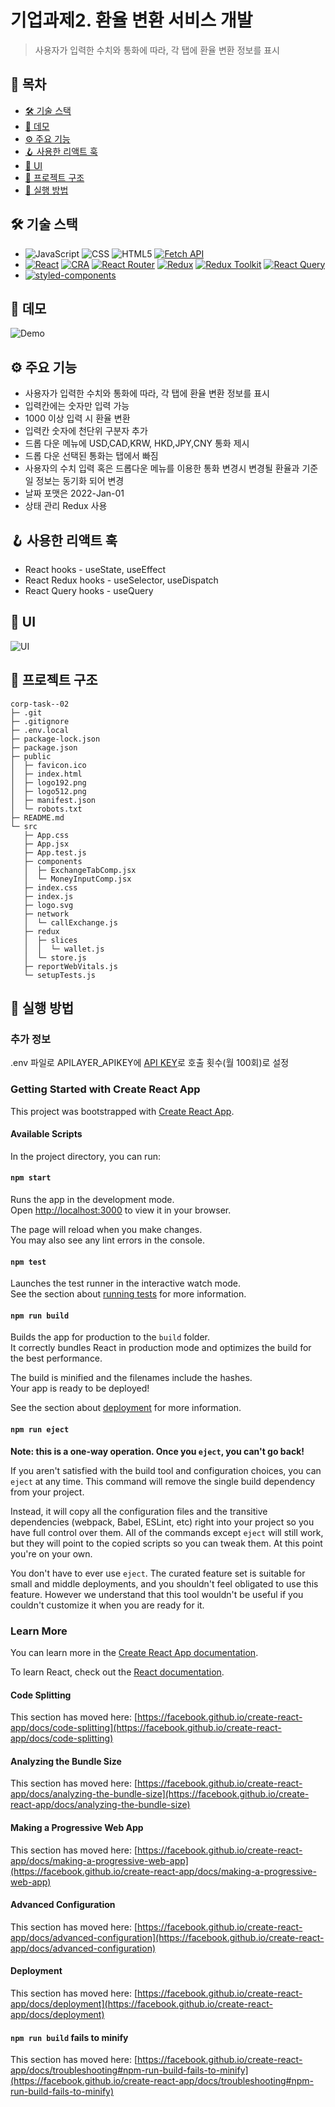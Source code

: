 # 기업과제2. 환율 변환 서비스 개발

> 사용자가 입력한 수치와 통화에 따라, 각 탭에 환율 변환 정보를 표시

## 🚩 목차

-   [🛠️ 기술 스택](#%EF%B8%8F-기술-스택)
-   [🎥 데모](#-데모)
-   [⚙️ 주요 기능](#%EF%B8%8F-주요-기능)
-   [🪝 사용한 리액트 훅](#-사용한-리액트-훅)
-   [🎨 UI](#-ui)
-   [📂 프로젝트 구조](#-프로젝트-구조)
-   [🚀 실행 방법](#-실행-방법)

## 🛠️ 기술 스택

-   ![JavaScript](https://img.shields.io/badge/JavaScript-F7DF1E?style=flat-square&logo=javascript&logoColor=black) ![CSS](https://img.shields.io/badge/CSS3-%231572B6?style=flat-square&logo=css3&logoColor=white) ![HTML5](https://img.shields.io/badge/HTML5-%23E34F26?style=flat-square&logo=html5&logoColor=white) [![Fetch API](https://img.shields.io/badge/Fetch%20API-%23E34F26?style=flat-square)](https://developer.mozilla.org/ko/docs/Web/API/Fetch_API)
-   [![React](https://img.shields.io/badge/React-61DAFB?style=flat-square&logo=React&logoColor=black)](https://reactjs.org) [![CRA](https://img.shields.io/badge/Create%20React%20App-09D3AC?style=flat-square&logo=createreactapp&logoColor=white)](https://create-react-app.dev/) [![React Router](https://img.shields.io/badge/React%20Router-CA4245?style=flat-square&logo=reactrouter&logoColor=white)](https://reactrouter.com/en/main) [![Redux](https://img.shields.io/badge/Redux-%23764ABC?style=flat-square&logo=redux&logoColor=white)](https://react-redux.js.org/) [![Redux Toolkit](https://img.shields.io/badge/Redux%20Toolkit-%23764ABC?style=flat-square)](https://redux-toolkit.js.org/) [![React Query](https://img.shields.io/badge/React%20Query-%23FF4154?style=flat-square&logo=reactquery&logoColor=white)](https://tanstack.com/query/v4/docs/framework/react/overview)
-   [![styled-components](https://img.shields.io/badge/styled%20components-DB7093?style=flat-square&logo=styledcomponents&logoColor=white)](https://styled-components.com/)

## 🎥 데모

![Demo](https://github.com/NarciSource/Pre-Onboarding-FE--corp-task-02/assets/26417221/f82f9bfb-57b9-49c9-8b70-4731770a8eaa)

## ⚙️ 주요 기능

-   사용자가 입력한 수치와 통화에 따라, 각 탭에 환율 변환 정보를 표시
-   입력칸에는 숫자만 입력 가능
-   1000 이상 입력 시 환율 변환
-   입력칸 숫자에 천단위 구분자 추가
-   드롭 다운 메뉴에 USD,CAD,KRW, HKD,JPY,CNY 통화 제시
-   드롭 다운 선택된 통화는 탭에서 빠짐
-   사용자의 수치 입력 혹은 드롭다운 메뉴를 이용한 통화 변경시 변경될 환율과 기준일 정보는 동기화 되어 변경
-   날짜 포맷은 2022-Jan-01
-   상태 관리 Redux 사용

## 🪝 사용한 리액트 훅

-   React hooks - useState, useEffect
-   React Redux hooks - useSelector, useDispatch
-   React Query hooks - useQuery

## 🎨 UI

![UI](https://github.com/NarciSource/Pre-Onboarding-FE--corp-task-02/assets/26417221/14b38d2c-34be-4d98-ba20-5b713df2f780)

## 📂 프로젝트 구조

```
corp-task--02
├─ .git
├─ .gitignore
├─ .env.local
├─ package-lock.json
├─ package.json
├─ public
│  ├─ favicon.ico
│  ├─ index.html
│  ├─ logo192.png
│  ├─ logo512.png
│  ├─ manifest.json
│  └─ robots.txt
├─ README.md
└─ src
   ├─ App.css
   ├─ App.jsx
   ├─ App.test.js
   ├─ components
   │  ├─ ExchangeTabComp.jsx
   │  └─ MoneyInputComp.jsx
   ├─ index.css
   ├─ index.js
   ├─ logo.svg
   ├─ network
   │  └─ callExchange.js
   ├─ redux
   │  ├─ slices
   │  │  └─ wallet.js
   │  └─ store.js
   ├─ reportWebVitals.js
   └─ setupTests.js

```

## 🚀 실행 방법

### 추가 정보

.env 파일로 APILAYER_APIKEY에 [API KEY](https://apilayer.com/marketplace/exchangerates_data-api)로 호출 횟수(월 100회)로 설정

### Getting Started with Create React App

This project was bootstrapped with [Create React App](https://github.com/facebook/create-react-app).

#### Available Scripts

In the project directory, you can run:

#### `npm start`

Runs the app in the development mode.\
Open [http://localhost:3000](http://localhost:3000) to view it in your browser.

The page will reload when you make changes.\
You may also see any lint errors in the console.

#### `npm test`

Launches the test runner in the interactive watch mode.\
See the section about [running tests](https://facebook.github.io/create-react-app/docs/running-tests) for more information.

#### `npm run build`

Builds the app for production to the `build` folder.\
It correctly bundles React in production mode and optimizes the build for the best performance.

The build is minified and the filenames include the hashes.\
Your app is ready to be deployed!

See the section about [deployment](https://facebook.github.io/create-react-app/docs/deployment) for more information.

#### `npm run eject`

**Note: this is a one-way operation. Once you `eject`, you can't go back!**

If you aren't satisfied with the build tool and configuration choices, you can `eject` at any time. This command will remove the single build dependency from your project.

Instead, it will copy all the configuration files and the transitive dependencies (webpack, Babel, ESLint, etc) right into your project so you have full control over them. All of the commands except `eject` will still work, but they will point to the copied scripts so you can tweak them. At this point you're on your own.

You don't have to ever use `eject`. The curated feature set is suitable for small and middle deployments, and you shouldn't feel obligated to use this feature. However we understand that this tool wouldn't be useful if you couldn't customize it when you are ready for it.

### Learn More

You can learn more in the [Create React App documentation](https://facebook.github.io/create-react-app/docs/getting-started).

To learn React, check out the [React documentation](https://reactjs.org/).

#### Code Splitting

This section has moved here: [https://facebook.github.io/create-react-app/docs/code-splitting](https://facebook.github.io/create-react-app/docs/code-splitting)

#### Analyzing the Bundle Size

This section has moved here: [https://facebook.github.io/create-react-app/docs/analyzing-the-bundle-size](https://facebook.github.io/create-react-app/docs/analyzing-the-bundle-size)

#### Making a Progressive Web App

This section has moved here: [https://facebook.github.io/create-react-app/docs/making-a-progressive-web-app](https://facebook.github.io/create-react-app/docs/making-a-progressive-web-app)

#### Advanced Configuration

This section has moved here: [https://facebook.github.io/create-react-app/docs/advanced-configuration](https://facebook.github.io/create-react-app/docs/advanced-configuration)

#### Deployment

This section has moved here: [https://facebook.github.io/create-react-app/docs/deployment](https://facebook.github.io/create-react-app/docs/deployment)

#### `npm run build` fails to minify

This section has moved here: [https://facebook.github.io/create-react-app/docs/troubleshooting#npm-run-build-fails-to-minify](https://facebook.github.io/create-react-app/docs/troubleshooting#npm-run-build-fails-to-minify)
